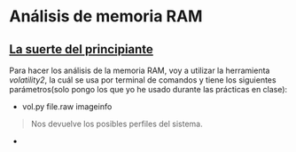 # Análisis de memoria RAM

## [La suerte del principiante](../Proyectos/La%20suerte%20del%20principiante/)

Para hacer los análisis de la memoria RAM, voy a utilizar la herramienta *volatility2*, la cuál se usa por terminal de comandos y tiene los siguientes parámetros(solo pongo los que yo he usado durante las prácticas en clase):

- vol.py file.raw imageinfo
> Nos devuelve los posibles perfiles del sistema.

-